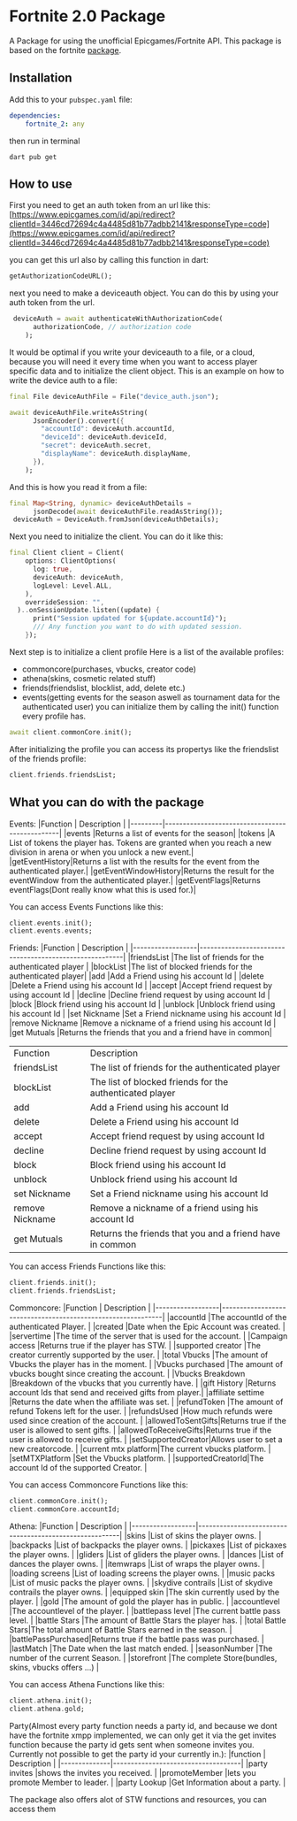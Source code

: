 # Fortnite 2.0 Package

A Package for using the unofficial Epicgames/Fortnite API. This package is based on the fortnite [package](https://pub.dev/packages/fortnite).

## Installation

Add this to your `pubspec.yaml` file:

```yaml
dependencies:
    fortnite_2: any
```

then run in terminal

```
dart pub get
```

## How to use
First you need to get an auth token from an url like this: [https://www.epicgames.com/id/api/redirect?clientId=3446cd72694c4a4485d81b77adbb2141&responseType=code](https://www.epicgames.com/id/api/redirect?clientId=3446cd72694c4a4485d81b77adbb2141&responseType=code)

you can get this url also by calling this function in dart: 
```dart
getAuthorizationCodeURL();
```

next you need to make a deviceauth object. You can do this by using your auth token from the url.
```dart
 deviceAuth = await authenticateWithAuthorizationCode(
      authorizationCode, // authorization code
    );
```
It would be optimal if you write your deviceauth to a file, or a cloud, because you will need it every time when you want to access player specific data and to initialize the client object.
This is an example on how to write the device auth to a file:
```dart
final File deviceAuthFile = File("device_auth.json");

await deviceAuthFile.writeAsString(
      JsonEncoder().convert({
        "accountId": deviceAuth.accountId,
        "deviceId": deviceAuth.deviceId,
        "secret": deviceAuth.secret,
        "displayName": deviceAuth.displayName,
      }),
    );
```
And this is how you read it from a file: 
```dart
final Map<String, dynamic> deviceAuthDetails =
      jsonDecode(await deviceAuthFile.readAsString());
 deviceAuth = DeviceAuth.fromJson(deviceAuthDetails);
```
Next you need to initialize the client. You can do it like this: 
```dart
final Client client = Client(
    options: ClientOptions(
      log: true,
      deviceAuth: deviceAuth,
      logLevel: Level.ALL,
    ),
    overrideSession: "",
  )..onSessionUpdate.listen((update) {
      print("Session updated for ${update.accountId}");
      /// Any function you want to do with updated session.
    });
```
Next step is to initialize a client profile
Here is a list of the available profiles:
- commoncore(purchases, vbucks, creator code)
- athena(skins, cosmetic related stuff)
- friends(friendslist, blocklist, add, delete etc.)
- events(getting events for the season aswell as tournament data for the authenticated user)
you can initialize them by calling the init() function every profile has.
```dart
await client.commonCore.init();
```
After initializing the profile you can access its propertys like the friendslist of the friends profile:
```dart
client.friends.friendsList;
```

## What you can do with the package
Events:
|Function          | Description                           |
|---------|------------------------------------------------|
|events   |Returns a list of events for the season|
|tokens   |A List of tokens the player has. Tokens are granted when you reach a new division in arena or when you unlock a new event.|           
|getEventHistory|Returns a list with the results for the event from the authenticated player.|
|getEventWindowHistory|Returns the result for the eventWindow from the authenticated player.|
|getEventFlags|Returns eventFlags(Dont really know what this is used for.)|


You can access Events Functions like this: 
```dart
client.events.init();
client.events.events;
```                              
Friends: 
|Function          | Description                                            |
|------------------|--------------------------------------------------------|
|friendsList       |The list of friends for the authenticated player        |
|blockList         |The list of blocked friends for the authenticated player|
|add               |Add a Friend using his account Id                       |
|delete            |Delete a Friend using his account Id                    |
|accept            |Accept friend request by using account Id               |
|decline           |Decline friend request by using account Id              |
|block             |Block friend using his account Id                       |
|unblock           |Unblock friend using his account Id                     |
|set Nickname      |Set a Friend nickname using his account Id              |
|remove Nickname   |Remove a nickname of a friend using his account Id      |
|get Mutuals       |Returns the friends that you and a friend have in common|  

<table>
    <tr>
        <td>Function</td>
        <td>Description</td>
    </tr>
    <tr>
        <td>friendsList</td>
        <td>The list of friends for the authenticated player</td>
    </tr>
    <tr>
        <td>blockList</td>
        <td>The list of blocked friends for the authenticated player</td>
    </tr>
    <tr>
        <td>add</td>
        <td>Add a Friend using his account Id</td>
    </tr>
    <tr>
        <td>delete</td>
        <td>Delete a Friend using his account Id</td>
    </tr>
    <tr>
        <td>accept</td>
        <td>Accept friend request by using account Id</td>
    </tr>
    <tr>
        <td>decline</td>
        <td>Decline friend request by using account Id</td>
    </tr>
    <tr>
        <td>block</td>
        <td>Block friend using his account Id</td>
    </tr>
    <tr>
        <td>unblock</td>
        <td>Unblock friend using his account Id</td>
    </tr>
    <tr>
        <td>set Nickname</td>
        <td>Set a Friend nickname using his account Id</td>
    </tr>
    <tr>
        <td>remove Nickname</td>
        <td>Remove a nickname of a friend using his account Id</td>
    </tr>
    <tr>
        <td>get Mutuals</td>
        <td>Returns the friends that you and a friend have in common</td>
    </tr>
</table>


You can access Friends Functions like this: 
```dart
client.friends.init();
client.friends.friendsList;
```

Commoncore:
|Function          | Description                                                 |
|------------------|-------------------------------------------------------------|
|accountId         |The accountId of the authenticated Player.                   |
|created           |Date when the Epic Account was created.                      |
|servertime        |The time of the server that is used for the account.         |
|Campaign access   |Returns true if the player has STW.                          |
|supported creator |The creator currently supported by the user.                 |
|total Vbucks      |The amount of Vbucks the player has in the moment.           |
|Vbucks purchased  |The amount of vbucks bought since creating the account.      |
|Vbucks Breakdown  |Breakdown of the vbucks that you currently have.             |
|gift History      |Returns account Ids that send and received gifts from player.|
|affiliate settime |Returns the date when the affiliate was set.                 |
|refundToken       |The amount of refund Tokens left for the user.               |
|refundsUsed       |How much refunds were used since creation of the account.    |
|allowedToSentGifts|Returns true if the user is allowed to sent gifts.           |
|allowedToReceiveGifts|Returns true if the user is allowed to receive gifts.     |
|setSupportedCreator|Allows user to set a new creatorcode.                       |
|current mtx platform|The current vbucks platform.                               |
|setMTXPlatform    |Set the Vbucks platform.                                     |
|supportedCreatorId|The account Id of the supported Creator.                     |


You can access Commoncore Functions like this: 
```dart
client.commonCore.init();
client.commonCore.accountId;
```

Athena:
|Function          | Description                                            |
|------------------|--------------------------------------------------------|
|skins             |List of skins the player owns.                          |
|backpacks         |List of backpacks the player owns.                      |
|pickaxes          |List of pickaxes the player owns.                       |
|gliders           |List of gliders the player owns.                        |
|dances            |List of dances the player owns.                         |
|itemwraps         |List of wraps the player owns.                          |
|loading screens   |List of loading screens the player owns.                |
|music packs       |List of music packs the player owns.                    |
|skydive contrails |List of skydive contrails the player owns.              |
|equipped skin     |The skin currently used by the player.                  |
|gold              |The amount of gold the player has in public.            |
|accountlevel      |The accountlevel of the player.                         |
|battlepass level  |The current battle pass level.                          |
|battle Stars      |The amount of Battle Stars the player has.              |
|total Battle Stars|The total amount of Battle Stars earned in the season.  |
|battlePassPurchased|Returns true if the battle pass was purchased.         |
|lastMatch         |The Date when the last match ended.                     |
|seasonNumber      |The number of the current Season.                       |
|storefront        |The complete Store(bundles, skins, vbucks offers ...)   |

You can access Athena Functions like this: 
```dart
client.athena.init();
client.athena.gold;
```

Party(Almost every party function needs a party id, and because we dont have the fortnite xmpp implemented, we can only get it via the get invites function because the party id gets sent when someone invites you. Currently not possible to get the party id your currently in.): 
|function | Description |
|--------------|------------------------------------|
|party invites |shows the invites you received.     |
|promoteMember  |lets you promote Member to leader. |
|party Lookup  |Get Information about a party.      |  

The package also offers alot of STW functions and resources, you can access them
